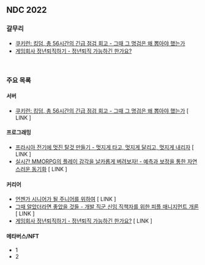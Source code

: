 ## NDC 2022

### 갈무리
- [쿠키런: 킹덤, 총 56시간의 긴급 점검 회고 - 그때 그 명검은 왜 뽑아야 했는가](./100007496)
- [게임회사 정년퇴직하기 - 정년퇴직 가능하긴 한가요?](./100007467)

<br>

### 주요 목록
#### 서버
- [쿠키런: 킹덤, 총 56시간의 긴급 점검 회고 - 그때 그 명검은 왜 뽑아야 했는가](https://ndc.nexon.com/session/sessionView?sessNo=100007496) [ LINK ]

#### 프로그래밍
- [프라시아 전기에 멋진 탈것 만들기 - 멋지게 타고, 멋지게 달리고, 멋지게 내리자](https://ndc.nexon.com/session/sessionView?sessNo=100007487) [ LINK ]
- [실시간 MMORPG의 플레이 감각을 날카롭게 벼려보자! - 예측과 보정을 통한 자연스러운 동기화](https://ndc.nexon.com/session/sessionView?sessNo=100007509) [ LINK ]

#### 커리어
- [언젠가 시니어가 될 주니어를 위하여](https://ndc.nexon.com/session/sessionView?sessNo=100007506) [ LINK ]
- [그때 알았더라면 좋았을 것들 - 개발 직군 신임 직책자를 위한 피플 매니지먼트 개론](https://ndc.nexon.com/session/sessionView?sessNo=100007511) [ LINK ]
- [게임회사 정년퇴직하기 - 정년퇴직 가능하긴 한가요?](https://ndc.nexon.com/session/sessionView?sessNo=100007467) [ LINK ]

#### 메타버스/NFT
- 1
- 2
